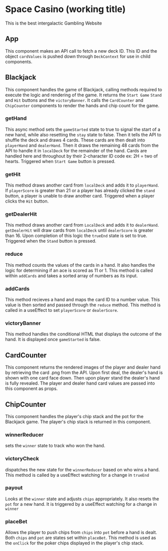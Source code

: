 # Space Casino (working title)
This is the best intergalactic Gambling Website

## App
This component makes an API call to fetch a new deck ID. This ID and the object `cardValues` is pushed down through `DeckContext` for use in child components. 

## Blackjack
This component handles the game of Blackjack, calling methods required to execute the logic and rendering of the game. It returns the `Start Game` `Stand` and `Hit` buttons and the `victoryBanner`. It calls the `CardCounter` and `ChipCounter` components to render the hands and chip count for the game.

### getHand
This async method sets the `gameStarted` state to true to signal the start of a new hand, while also resetting the `stay` state to false. Then it tells the API to shuffle the deck and draws 4 cards. These cards are then dealt into `playerHand` and `dealerHand`. Then it draws the remaining 48 cards from the API to handle it in `localDeck` for the remainder of the hand. Cards are handled here and throughout by their 2-character ID code ex: 2H = two of hearts. Triggered when `Start Game` button is pressed.

### getHit
This method draws another card from `localDeck` and adds it to `playerHand`. If `playerScore` is greater than 21 or a player has already clicked the `stand` button, a player is unable to draw another card. Triggered when a player clicks the `Hit` button.

### getDealerHit
This method draws another card from `LocalDeck` and adds it to `dealerHand`. `getDealerHit` will draw cards from `localDeck` until `dealerScore` is greater than 16. Upon completion of this logic the `trueEnd` state is set to true. Triggered when the `Stand` button is pressed.

### reduce
This method counts the values of the cards in a hand. It also handles the logic for determining if an ace is scored as  11 or 1. This method is called within `addCards` and takes a sorted array of numbers as its input.

### addCards
This method recieves a hand and maps the card ID to a number value. This value is then sorted and passed through the `reduce` method. This method is called in a useEffect to set `playerScore` or `dealerScore`.

### victoryBanner
This method handles the conditional HTML that displays the outcome of the hand. It is displayed once `gameStarted` is false.

## CardCounter

This component returns the rendered images of the player and dealer hand by retrieving the card .png from the API. Upon first deal, the dealer's hand is shown with one card face down. Then upon player stand the dealer's hand is fully revealed. The player and dealer hand card values are passed into this component as props.

## ChipCounter

This component handles the player's chip stack and the pot for the Blackjack game. The player's chip stack is returned in this component.

### winnerReducer 
 
sets the `winner` state to track who won the hand.

### victoryCheck 
 
dispatches the new state for the `winnerReducer` based on who wins a hand. This method is called by a useEffect watching for a change in `trueEnd`

### payout

Looks at the `winner` state and adjusts `chips` appropriately. It also resets the `pot` for a new hand. It is triggered by a useEffect watching for a change in `winner`

### placeBet

Allows the player to push chips from `chips` into `pot` before a hand is dealt. Both `chips` and `pot` are states set within `placeBet`. This method is used as the `onClick` for the poker chips displayed in the player's chip stack.

